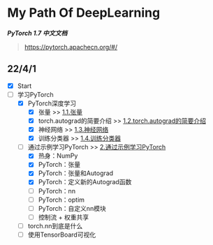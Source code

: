 # My Path Of DeepLearning

***PyTorch 1.7 中文文档*** 
>
> <https://pytorch.apachecn.org/#/>

## 22/4/1

- [x] Start
- [ ] 学习PyTorch
  - [x] PyTorch深度学习
    - [x] 张量 >> [1.1.张量](1/1.1/1.1.张量.ipynb)
    - [x] torch.autograd的简要介绍 >> [1.2.torch.autograd的简要介绍](1/1.2/1.2.torch.autograd的简要介绍.ipynb)
    - [x] 神经网络 >> [1.3.神经网络](1/1.3/1.3.神经网络.ipynb)
    - [x] 训练分类器 >> [1.4.训练分类器](1/1.4/1.4.训练分类器.ipynb)
  - [ ] 通过示例学习PyTorch >> [2.通过示例学习PyTorch](2/通过示例学习PyTorch.ipynb)
    - [x] 热身：NumPy
    - [x] PyTorch：张量
    - [x] PyTorch：张量和Autograd
    - [x] PyTorch：定义新的Autograd函数
    - [ ] PyTorch：nn
    - [ ] PyTorch：optim
    - [ ] PyTorch：自定义nn模块
    - [ ] 控制流 + 权重共享
  - [ ] torch.nn到底是什么
  - [ ] 使用TensorBoard可视化